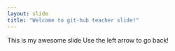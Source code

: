 ```yaml
---
layout: slide
title: "Welcome to git-hub teacher slide!"
---
```

This is my awesome slide
Use the left arrow to go back!
